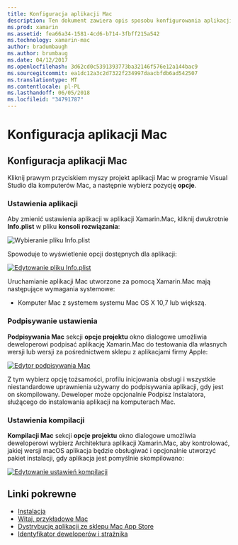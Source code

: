 ```yaml
---
title: Konfiguracja aplikacji Mac
description: Ten dokument zawiera opis sposobu konfigurowania aplikacji przez Xamarin.Mac dla publikacji. Ustawienia aplikacji, ustawienia i ustawienia kompilacji zawarto informacje.
ms.prod: xamarin
ms.assetid: fea66a34-1581-4cd6-b714-3fbff215a542
ms.technology: xamarin-mac
author: bradumbaugh
ms.author: brumbaug
ms.date: 04/12/2017
ms.openlocfilehash: 3d62cd0c5391393773ba32146f576e12a144bac9
ms.sourcegitcommit: ea1dc12a3c2d7322f234997daacbfdb6ad542507
ms.translationtype: MT
ms.contentlocale: pl-PL
ms.lasthandoff: 06/05/2018
ms.locfileid: "34791787"
---
```

# <a name="mac-app-configuration"></a>Konfiguracja aplikacji Mac

## <a name="mac-app-configuration"></a>Konfiguracja aplikacji Mac

Kliknij prawym przyciskiem myszy projekt aplikacji Mac w programie Visual Studio dla komputerów Mac, a następnie wybierz pozycję **opcje**.

### <a name="application-settings"></a>Ustawienia aplikacji

Aby zmienić ustawienia aplikacji w aplikacji Xamarin.Mac, kliknij dwukrotnie **Info.plist** w pliku **konsoli rozwiązania**:

![Wybieranie pliku Info.plist](app-configuration-images/config04.png "wybierając plik Info.plist")

Spowoduje to wyświetlenie opcji dostępnych dla aplikacji:

 [![Edytowanie pliku Info.plist](app-configuration-images/config01.png "edytowania pliku Info.plist")](app-configuration-images/config01-large.png#lightbox)

Uruchamianie aplikacji Mac utworzone za pomocą Xamarin.Mac mają następujące wymagania systemowe:

- Komputer Mac z systemem systemu Mac OS X 10,7 lub większą.

### <a name="signing-settings"></a>Podpisywanie ustawienia

**Podpisywania Mac** sekcji **opcje projektu** okno dialogowe umożliwia deweloperowi podpisać aplikację Xamarin.Mac do testowania dla własnych wersji lub wersji za pośrednictwem sklepu z aplikacjami firmy Apple:

[![Edytor podpisywania Mac](app-configuration-images/config02.png "okien podpisywania Mac")](app-configuration-images/config02-large.png#lightbox)

Z tym wybierz opcję tożsamości, profilu inicjowania obsługi i wszystkie niestandardowe uprawnienia używany do podpisywania aplikacji, gdy jest on skompilowany. Deweloper może opcjonalnie Podpisz Instalatora, służącego do instalowania aplikacji na komputerach Mac.

### <a name="build-settings"></a>Ustawienia kompilacji

**Kompilacji Mac** sekcji **opcje projektu** okno dialogowe umożliwia deweloperowi wybierz Architektura aplikacji Xamarin.Mac, aby kontrolować, jakiej wersji macOS aplikacja będzie obsługiwać i opcjonalnie utworzyć pakiet instalacji, gdy aplikacja jest pomyślnie skompilowano:

 [![Edytowanie ustawień kompilacji](app-configuration-images/config03.png "edycji ustawień kompilacji")](app-configuration-images/config03-large.png#lightbox)

## <a name="related-links"></a>Linki pokrewne

- [Instalacja](/visualstudio/mac/installation/)
- [Witaj, przykładowe Mac](~/mac/get-started/hello-mac.md)
- [Dystrybucję aplikacji ze sklepu Mac App Store](https://developer.apple.com/devcenter/mac/checklist/)
- [Identyfikator deweloperów i strażnika](https://developer.apple.com/resources/developer-id/)
